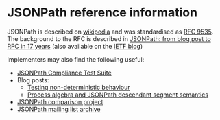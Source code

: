 # JSONPath reference information

JSONPath is described on [wikipedia](https://en.wikipedia.org/wiki/JSONPath) and was standardised as [RFC 9535](https://www.rfc-editor.org/rfc/rfc9535). The background to the RFC is described in [JSONPath: from blog post to RFC in 17 years](https://underlap.org/jsonpath-from-blog-post-to-rfc-in-17-years) (also available on the [IETF blog](https://www.ietf.org/blog/jsonpath-rfc/))

Implementers may also find the following useful:

* [JSONPath Compliance Test Suite](https://github.com/jsonpath-standard/jsonpath-compliance-test-suite)
* Blog posts:
    * [Testing non-deterministic behaviour](https://underlap.org/testing-non-determinism)
    * [Process algebra and JSONPath descendant segment semantics](https://underlap.org/process-algebra-and-jsonpath-descendant-segment-semantics)
* [JSONPath comparison project](https://cburgmer.github.io/json-path-comparison/)
* [JSONPath mailing list archive](https://mailarchive.ietf.org/arch/browse/jsonpath/)